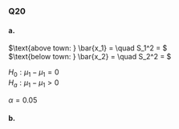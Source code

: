 ### Q20

#### a.  
$\text{above town: } \bar{x_1} = \quad S_1^2 = $  
$\text{below town: } \bar{x_2} = \quad S_2^2 = $

$H_0: \mu_1 - \mu_1 = 0$  
$H_a: \mu_1 - \mu_1 \gt 0$  

$\alpha = 0.05$  


#### b.  
